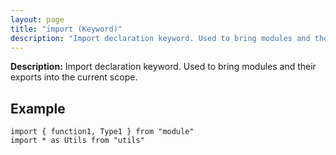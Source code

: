 ```yaml
---
layout: page
title: "import (Keyword)"
description: "Import declaration keyword. Used to bring modules and their exports into the current scope."
---
```


**Description:** Import declaration keyword. Used to bring modules and their exports into the current scope.

## Example

```osprey
import { function1, Type1 } from "module"
import * as Utils from "utils"
```
